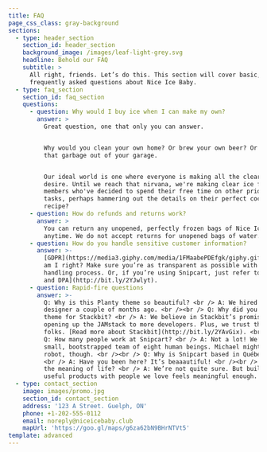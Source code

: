 ```yaml
---
title: FAQ
page_css_class: gray-background
sections:
  - type: header_section
    section_id: header_section
    background_image: /images/leaf-light-grey.svg
    headline: Behold our FAQ
    subtitle: >
      All right, friends. Let’s do this. This section will cover basic,
      frequently asked questions about Nice Ice Baby.
  - type: faq_section
    section_id: faq_section
    questions:
      - question: Why would I buy ice when I can make my own?
        answer: >
          Great question, one that only you can answer.


          Why would you clean your own home? Or brew your own beer? Or empty all
          that garbage out of your garage.


          Our ideal world is one where everyone is making all the clear ice they
          desire. Until we reach that nirvana, we're making clear ice for our
          members who've decided to spend their free time on other priority
          tasks, perhaps hammering out the details on their perfect cocktail
          recipe?
      - question: How do refunds and returns work?
        answer: >
          You can return any unopened, perfectly frozen bags of Nice Ice Baby
          anytime. We do not accept returns for unopened bags of water.
      - question: How do you handle sensitive customer information?
        answer: >-
          [GDPR](https://media3.giphy.com/media/1FMaabePDEfgk/giphy.gif?cid=790b76115d1fc3ed7656643632f4131f&rid=giphy.gif),
          am I right? Make sure you’re as transparent as possible with your data
          handling process. Or, if you’re using Snipcart, just refer to [our ToS
          and DPA](http://bit.ly/2YJwlyt).
      - question: Rapid-fire questions
        answer: >-
          Q: Why is this Planty theme so beautiful? <br /> A: We hired our first
          designer a couple of months ago. <br /><br /> Q: Why did you build a
          theme for Stackbit? <br /> A: We believe in Stackbit’s promise of
          opening up the JAMstack to more developers. Plus, we trust these
          folks. [Read more about Stackbit](http://bit.ly/2YAvGix). <br /><br />
          Q: How many people work at Snipcart? <br /> A: Not a lot! We’re a
          small, bootstrapped team of eight human beings. Michael might be a
          robot, though. <br /><br /> Q: Why is Snipcart based in Québec City?
          <br /> A: Have you been here? It’s beaaautiful! <br /><br /> Q: What’s
          the meaning of life? <br /> A: We’re not quite sure. But building
          useful products with people we love feels meaningful enough.
  - type: contact_section
    image: images/promo.jpg
    section_id: contact_section
    address: '123 A Street. Guelph, ON'
    phone: +1-202-555-0112
    email: noreply@niceicebaby.club
    mapUrl: 'https://goo.gl/maps/g6za62bN9BHrNTVt5'
template: advanced
---
```

